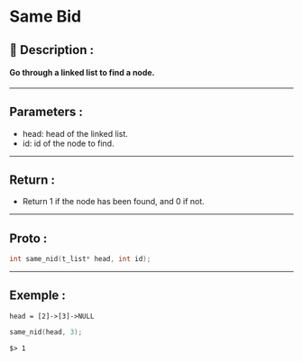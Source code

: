 # Same Bid

## 📝 Description :
#### Go through a linked list to find a node.
---
## Parameters :
- head: head of the linked list.
- id: id of the node to find.
---
## Return :
- Return 1 if the node has been found, and 0 if not.
---
## Proto :
```c
int same_nid(t_list* head, int id);
```
---
## Exemple : 
```
head = [2]->[3]->NULL
```

```c
same_nid(head, 3);
```

```$> 1```